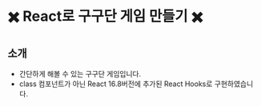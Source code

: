# ✖️ React로 구구단 게임 만들기 ✖️

## 소개

- 간단하게 해볼 수 있는 구구단 게임입니다.<br>
- class 컴포넌트가 아닌 React 16.8버전에 추가된 React Hooks로 구현하였습니다.
